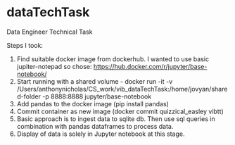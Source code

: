 # dataTechTask
Data Engineer Technical Task

Steps I took:

1. Find suitable docker image from dockerhub. I wanted to use basic jupiter-notepad so chose:  https://hub.docker.com/r/jupyter/base-notebook/
2. Start running with a shared volume - docker run -it -v /Users/anthonynicholas/CS_work/vib_dataTechTask:/home/jovyan/shared-folder -p 8888:8888 jupyter/base-notebook
3. Add pandas to the docker image (pip install pandas)
4. Commit container as new image (docker commit quizzical_easley vibtt)
5. Basic approach is to ingest data to sqlite db.  Then use sql queries in combination with pandas dataframes to process data.
6. Display of data is solely in Jupyter notebook at this stage. 


  
